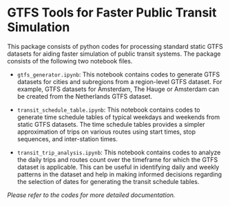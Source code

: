 # GTFS Tools for Faster Public Transit Simulation

This package consists of python codes for processing standard static GTFS datasets for aiding faster simulation of public transit systems. The package consists of the following two notebook files.

- ```gtfs_generator.ipynb```: This notebook contains codes to generate GTFS datasets for cities and subregions from a region-level GTFS dataset. For example, GTFS datasets for Amsterdam, The Hauge or Amsterdam can be created from the Netherlands GTFS dataset.

- ```transit_schedule_table.ipynb```: This notebook contains codes to generate time schedule tables of typical weekdays and weekends from static GTFS datasets. The time schedule tables provides a simpler approximation of trips on various routes using start times, stop sequences, and inter-station times.

- ```transit_trip_analysis.ipynb```: This notebook contains codes to analyze the daily trips and routes count over the timeframe for which the GTFS dataset is applicable. This can be useful in identifying daily and weekly patterns in the dataset and help in making informed decisions regarding the selection of dates for generating the transit schedule tables.


*Please refer to the codes for more detailed documentation.*